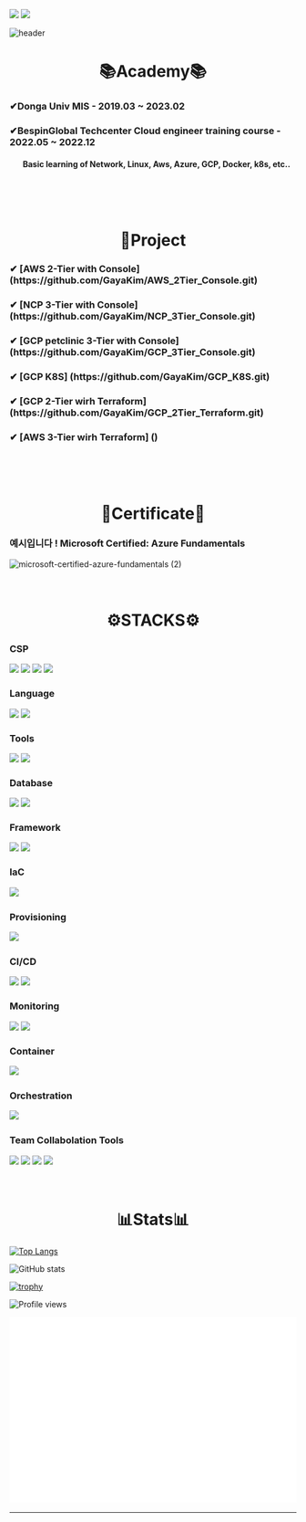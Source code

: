 
<!-- [<img src='https://img.shields.io/badge/gaya9912@gmail.com-EA4335?style=for-the-badge&logo=Gmail&logoColor=white' alt='gmail' height='30'>](gaya9912@gmail.com)
[<img src='https://img.shields.io/badge/Gahyun Kim-0A66C2?style=for-the-badge&logo=LinkedIn&logoColor=white' alt='linkedin' height='30'>](https://www.linkedin.com/in/gahyun-kim-425393262/)   -->

<a href="mailto:gaya9912@gmail.com"><img src="https://img.shields.io/badge/gaya9912@gmail.com-EA4335?style=for-the-badge&logo=Gmail&logoColor=white"></a>
<a href="https://www.linkedin.com/in/gahyun-kim-425393262/"><img src="https://img.shields.io/badge/Gahyun Kim-0A66C2?style=for-the-badge&logo=LinkedIn&logoColor=white"></a>

![header](https://capsule-render.vercel.app/api?type=waving&color=A366E9&height=250&section=header&text=Hi,%20I'm%20Gahyun%20Kim👋🏼&fontSize=70&animation=fadeIn&fontAlignY=38&desc=%20&descAlignY=62&descAlign=62)

<div align=center><h1>📚Academy📚</h1></div>
<h3>✔Donga Univ MIS - 2019.03 ~ 2023.02</h3> 

<h3>✔BespinGlobal Techcenter Cloud engineer training course - 2022.05 ~ 2022.12</h3> 
<h4>&nbsp;&nbsp;&nbsp;&nbsp;&nbsp;&nbsp; Basic learning of Network, Linux, Aws, Azure, GCP, Docker, k8s, etc..</h4>
<br/><br/><br/>

<div align=center><h1>🔗Project</h1></div>
<h3>✔ [AWS 2-Tier with Console] (https://github.com/GayaKim/AWS_2Tier_Console.git)</h3>
<h3>✔ [NCP 3-Tier with Console] (https://github.com/GayaKim/NCP_3Tier_Console.git)</h3>
<h3>✔ [GCP petclinic 3-Tier with Console] (https://github.com/GayaKim/GCP_3Tier_Console.git)</h3>
<h3>✔ [GCP K8S] (https://github.com/GayaKim/GCP_K8S.git)</h3> 
<h3>✔ [GCP 2-Tier wirh Terraform] (https://github.com/GayaKim/GCP_2Tier_Terraform.git)</h3>
<h3>✔ [AWS 3-Tier wirh Terraform] ()</h3> 
<br/> <br/> <br/>

<div align=center><h1>📜Certificate📜</h1></div>
<h3>예시입니다 ! Microsoft Certified: Azure Fundamentals</h3> 

![microsoft-certified-azure-fundamentals (2)](https://user-images.githubusercontent.com/59479926/200098689-3f259eab-bb40-4d0e-9461-2e01c57e6208.png)
<br/> <br/> <br/>

<div align=center><h1>⚙STACKS⚙</h1></div>

### CSP

<img src="https://img.shields.io/badge/Amazon AWS-232F3E?style=for-the-badge&logo=Amazon AWS&logoColor=white"> <!--aws-->
<img src="https://img.shields.io/badge/Microsoft Azure-0078D4?style=for-the-badge&logo=Microsoft Azure&logoColor=white"> <!--azure-->
<img src="https://img.shields.io/badge/GCP-4285F4?style=for-the-badge&logo=Google Cloud&logoColor=white"> <!--GCP-->
<img src="https://img.shields.io/badge/NAVER CLOUD PLATFORM-03C75A?style=for-the-badge&logo=Naver&logoColor=white">

### Language

<img src="https://img.shields.io/badge/JAVA-6DB33F?style=for-the-badge&logo=java&logoColor=white">  <!--자바-->
<img src="https://img.shields.io/badge/R-75AADB?style=for-the-badge&logo=RStudio&logoColor=white">  <!--R-->

### Tools

<img src="https://img.shields.io/badge/Visual Studio Code-007ACC?style=for-the-badge&logo=Visual Studio Code&logoColor=white"> <!--vscode-->
<img src="https://img.shields.io/badge/Tableau-E97627?style=for-the-badge&logo=Tableau&logoColor=white"> <!--타블로-->

### Database

<img src="https://img.shields.io/badge/oracle-F80000?style=for-the-badge&logo=oracle&logoColor=white">  <!--oracle-->
<img src="https://img.shields.io/badge/mysql-4479A1?style=for-the-badge&logo=mysql&logoColor=white">  <!--mysql-->

### Framework

<img src="https://img.shields.io/badge/apache tomcat-F8DC75?style=for-the-badge&logo=apachetomcat&logoColor=white"> <!--apachetomcat--> 
<img src="https://img.shields.io/badge/Spring-6DB33F?style=for-the-badge&logo=Spring&logoColor=white">  <!--spring-->

### IaC
<img src="https://img.shields.io/badge/Terraform-7B42BC?style=for-the-badge&logo=Terraform&logoColor=white">  <!--terraform-->

### Provisioning
<img src="https://img.shields.io/badge/Ansible-EE0000?style=for-the-badge&logo=Ansible&logoColor=white">  <!--ansible-->

### CI/CD
<img src="https://img.shields.io/badge/Jenkins-D24939?style=for-the-badge&logo=Jenkins&logoColor=white">  <!--jenkins-->
<img src="https://img.shields.io/badge/ArgoCD-EF7B4D?style=for-the-badge&logo=Argo&logoColor=white">  <!--argocd-->

### Monitoring
<img src="https://img.shields.io/badge/Prometheus-E6522C?style=for-the-badge&logo=Prometheus&logoColor=white">  <!--Prometheus-->
<img src="https://img.shields.io/badge/Grafana-F46800?style=for-the-badge&logo=Grafana&logoColor=white">  <!--Grafana-->

### Container
<img src="https://img.shields.io/badge/Docker-2496ED?style=for-the-badge&logo=Docker&logoColor=white">  <!--Docker-->

### Orchestration
<img src="https://img.shields.io/badge/Kubernetes-326CE5?style=for-the-badge&logo=Kubernetes&logoColor=white">  <!--k8s-->

### Team Collabolation Tools
<img src="https://img.shields.io/badge/Git-F05032?style=for-the-badge&logo=Git&logoColor=white"> <img src="https://img.shields.io/badge/Notion-000000?style=for-the-badge&logo=Notion&logoColor=white"> <img src="https://img.shields.io/badge/Slack-4A154B?style=for-the-badge&logo=Slack&logoColor=white"> <img src="https://img.shields.io/badge/drawio-000000?style=for-the-badge&logo=drawio&logoColor=white">
<br/><br/><br/>

<div align=center><h1>📊Stats📊</h1></div>

[![Top Langs](https://github-readme-stats.vercel.app/api/top-langs/?username=GayaKim)](https://github.com/anuraghazra/github-readme-stats)

![GitHub stats](https://github-readme-stats.vercel.app/api?username=GayaKim&show_icons=true)  

[![trophy](https://github-profile-trophy.vercel.app/?username=GayaKim&title=MultiLanguage,Commit&theme=dracula)](https://github.com/ryo-ma/github-profile-trophy)


![Profile views](https://gpvc.arturio.dev/GayaKim)  

![Metrics](/github-metrics.svg)

----
